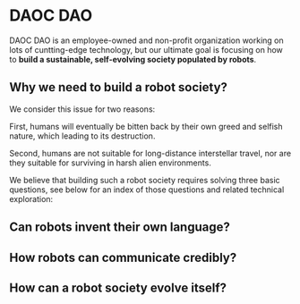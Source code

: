 # DAOC DAO

DAOC DAO is an employee-owned and non-profit organization working on lots of cuntting-edge technology, but our ultimate goal is focusing on how to **build a sustainable, self-evolving society populated by robots**.

## Why we need to build a robot society?

We consider this issue for two reasons:

First, humans will eventually be bitten back by their own greed and selfish nature, which leading to its destruction.

Second, humans are not suitable for long-distance interstellar travel, nor are they suitable for surviving in harsh alien environments.

We believe that building such a robot society requires solving three basic questions, see below for an index of those questions and related technical exploration:

## Can robots invent their own language?

## How robots can communicate credibly?

## How can a robot society evolve itself?
